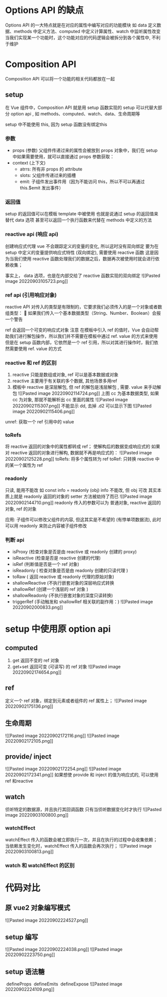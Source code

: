 # Options API 的缺点
Options API 的一大特点就是在对应的属性中编写对应的功能模块
如 data 定义数据、methods 中定义方法、computed 中定义计算属性、watch 中监听属性改变
当我们实现某一个功能时，这个功能对应的代码逻辑会被拆分到各个属性中, 不利于维护

# Composition API
 Composition API 可以将一个功能的相关代码都放在一起
## setup
在 Vue 组件中，Composition API 就是用 setup 函数实现的
setup 可以代替大部分 option api , 如 methods、computed、watch、data、生命周期等

 setup 中不能使用 this, 因为 setup 函数没有绑定this

### 参数
- props (参数)
父组件传递过来的属性会被放到 props 对象中，我们在 setup 中如果需要使用，就可以直接通过 props 参数获取：
- context (上下文)
	- atrrs: 所有非 props 的 attribute
	- slots: 父组件传递过来的插槽
	- emit: 子组件发出事件用（因为不能访问 this，所以不可以再通过 this.$emit 发出事件）

### 返回值
setup 的返回值可以在模板 template 中被使用
也就是说通过 setup 的返回值来替代 data 选项
甚至可以返回一个执行函数来代替在 methods 中定义的方法

### reactive api (响应 api)
创建响应式代理
vue 不会跟踪定义的变量的变化, 所以这时没有双向绑定
要为在 setup 中定义的变量提供响应式特性 (双向绑定), 需要使用 reactive 函数
这是因为当我们使用 reactive 函数处理我们的数据之后，数据再次被使用时就会进行依赖收集；

事实上， data 选项，也是在内部交给了 reactive 函数实现的双向绑定
![[Pasted image 20220903105723.png]]
### ref api (引用响应对象)
reactive API 对传入的类型是有限制的，它要求我们必须传入的是一个对象或者数组类型： 
 如果我们传入一个基本数据类型（String、Number、Boolean）会报一个警告

ref 会返回一个可变的响应式对象
注意
在模板中引入 ref 的值时，Vue 会自动帮助我们进行解包操作，所以我们并不需要在模板中通过 ref. value 的方式来使用
但是在 setup 函数内部，它依然是一个 ref 引用，所以对其进行操作时，我们依然需要使用 ref. value 的方式

### reactive 和 ref 的区别
1. reactive 只能是数组或对象, ref 可以是基本数据或对象
2. reactive 主要用于有关联的多个数据, 其他场景多用ref
3. 模板中 reactive 是深层解包, 但 ref 的解包是浅层解包 , 需要. value 来手动解包 ![[Pasted image 20220902114724.png]]
	上图 cc 为基本数据类型, 如果 cc 为对象, 那就不能解析出 cc 里面的属性
	![[Pasted image 20220902115307.png]]
	不能显示 dd, 去掉 .d2 可以显示下图
	![[Pasted image 20220902115406.png]]

unref: 获取一个 ref 引用中的 value

### toRefs
将 reactive 返回的对象中的属性都转成 ref；
使解构后的数据变成响应式的
如果对 reactive 返回的对象进行解构, 数据就不再是响应式的：
![[Pasted image 20220902125228.png]]
toRefs: 将多个属性转为 ref
toRef:  只转换 reactive 中的某一个属性为 ref

### readonly
只读, 能用不能改
如 const info = readonly (obj)
info 不能改, 但 obj 可改
其实本质上就是 readonly 返回的对象的 setter 方法被劫持了而已
![[Pasted image 20220902144710.png]]
readonly 传入的参数可以为
普通对象, reactive 返回的对象, ref 的对象

应用: 
子组件可以修改父组件的内容, 但这其实是不希望的 (有悖单项数据流), 此时可以用 readonly 来防止内容被子组件修改



### 判断 api
- isProxy (检查对象是否是由 reactive 或 readonly 创建的 proxy)
- isReactive (检查是否是 reactive 创建的代理)
- isRef (判断值是否是一个 ref 对象)
- isReadonly ( 检查对象是否是由 readonly 创建的只读代理 )
- toRaw ( 返回 reactive 或 readonly 代理的原始对象)
- shallowReactive (不执行嵌套对象的深层响应式转换 
- shallowRef (创建一个浅层的 ref 对象 )
- shallowReadonly (不执行嵌套对象的深度只读转换)
- triggerRef (手动触发和 shallowRef 相关联的副作用：) ![[Pasted image 20220902000833.png]]

# setup 中使用原 option api
## computed
1. get 返回不变的 ref 对象
2. get+set 返回可变 (可读写) 的 ref 对象
![[Pasted image 20220902174654.png]]
## ref
定义一个 ref 对象，绑定到元素或者组件的 ref 属性上；
![[Pasted image 20220902175136.png]]
## 生命周期
![[Pasted image 20220902172116.png]]
![[Pasted image 20220902172105.png]]

## provide/ inject
![[Pasted image 20220902172254.png]]
![[Pasted image 20220902172341.png]]
如果想使 provide 和 inject 的值为响应式的, 可以使用 ref 和reactive

## watch
侦听特定的数据源，并且执行其回调函数
只有当侦听数据变化时才执行
![[Pasted image 20220903100800.png]]

### watchEffect
watchEffect 传入的函数会被立即执行一次，并且在执行的过程中会收集依赖；
当依赖发生变化时，watchEffect 传入的函数会再次执行；
![[Pasted image 20220903100813.png]]

### watch 和 watchEffect 的区别



# 代码对比
## 原 vue2 对象编写模式
![[Pasted image 20220902224527.png]]

## setup 编写
![[Pasted image 20220902224038.png]]
![[Pasted image 20220902223750.png]]
## setup 语法糖
 defineProps
 defineEmits
 defineExpose
![[Pasted image 20220902224109.png]]
